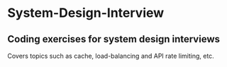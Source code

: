 # System-Design-Interview
## Coding exercises for system design interviews
Covers topics such as cache, load-balancing and API rate limiting, etc.
